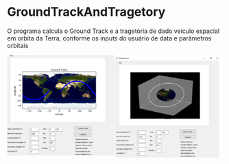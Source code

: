 # GroundTrackAndTragetory

O programa calcula o Ground Track e a tragetória de dado veículo espacial em orbita da Terra, conforme os inputs do usuário de data e parâmetros orbitais

![Screenshot](torpe.png)
